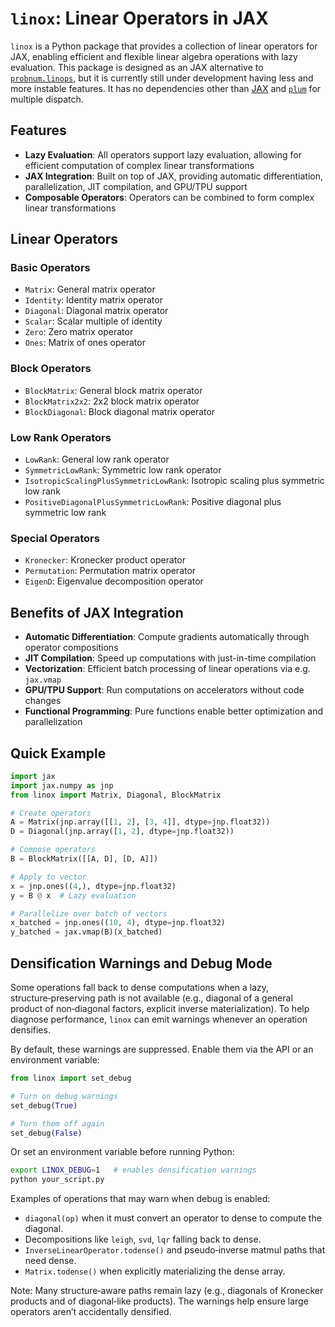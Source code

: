 # `linox`: Linear Operators in JAX

`linox` is a Python package that provides a collection of linear operators for JAX, enabling efficient and flexible linear algebra operations with lazy evaluation. This package is designed as an JAX alternative to [`probnum.linops`](https://probnum.readthedocs.io/en/latest/api/linops.html), but it is currently still under development having less and more instable features. It has no dependencies other than [JAX](https://github.com/jax-ml/jax) and [`plum`](https://github.com/beartype/plum) for multiple dispatch.

## Features

- **Lazy Evaluation**: All operators support lazy evaluation, allowing for efficient computation of complex linear transformations
- **JAX Integration**: Built on top of JAX, providing automatic differentiation, parallelization, JIT compilation, and GPU/TPU support
- **Composable Operators**: Operators can be combined to form complex linear transformations

## Linear Operators

### Basic Operators
- `Matrix`: General matrix operator
- `Identity`: Identity matrix operator
- `Diagonal`: Diagonal matrix operator
- `Scalar`: Scalar multiple of identity
- `Zero`: Zero matrix operator
- `Ones`: Matrix of ones operator

### Block Operators
- `BlockMatrix`: General block matrix operator
- `BlockMatrix2x2`: 2x2 block matrix operator
- `BlockDiagonal`: Block diagonal matrix operator

### Low Rank Operators
- `LowRank`: General low rank operator
- `SymmetricLowRank`: Symmetric low rank operator
- `IsotropicScalingPlusSymmetricLowRank`: Isotropic scaling plus symmetric low rank
- `PositiveDiagonalPlusSymmetricLowRank`: Positive diagonal plus symmetric low rank

### Special Operators
- `Kronecker`: Kronecker product operator
- `Permutation`: Permutation matrix operator
- `EigenD`: Eigenvalue decomposition operator

## Benefits of JAX Integration

- **Automatic Differentiation**: Compute gradients automatically through operator compositions
- **JIT Compilation**: Speed up computations with just-in-time compilation
- **Vectorization**: Efficient batch processing of linear operations via e.g. `jax.vmap`
- **GPU/TPU Support**: Run computations on accelerators without code changes
- **Functional Programming**: Pure functions enable better optimization and parallelization

## Quick Example

```python
import jax
import jax.numpy as jnp
from linox import Matrix, Diagonal, BlockMatrix

# Create operators
A = Matrix(jnp.array([[1, 2], [3, 4]], dtype=jnp.float32))
D = Diagonal(jnp.array([1, 2], dtype=jnp.float32))

# Compose operators
B = BlockMatrix([[A, D], [D, A]])

# Apply to vector
x = jnp.ones((4,), dtype=jnp.float32)
y = B @ x  # Lazy evaluation

# Parallelize over batch of vectors
x_batched = jnp.ones((10, 4), dtype=jnp.float32)
y_batched = jax.vmap(B)(x_batched)
```

## Densification Warnings and Debug Mode

Some operations fall back to dense computations when a lazy, structure‑preserving
path is not available (e.g., diagonal of a general product of non‑diagonal factors,
explicit inverse materialization). To help diagnose performance, `linox` can emit
warnings whenever an operation densifies.

By default, these warnings are suppressed. Enable them via the API or an
environment variable:

```python
from linox import set_debug

# Turn on debug warnings
set_debug(True)

# Turn them off again
set_debug(False)
```

Or set an environment variable before running Python:

```bash
export LINOX_DEBUG=1   # enables densification warnings
python your_script.py
```

Examples of operations that may warn when debug is enabled:
- `diagonal(op)` when it must convert an operator to dense to compute the diagonal.
- Decompositions like `leigh`, `svd`, `lqr` falling back to dense.
- `InverseLinearOperator.todense()` and pseudo‑inverse matmul paths that need dense.
- `Matrix.todense()` when explicitly materializing the dense array.

Note: Many structure‑aware paths remain lazy (e.g., diagonals of Kronecker
products and of diagonal‑like products). The warnings help ensure large operators
aren’t accidentally densified.
